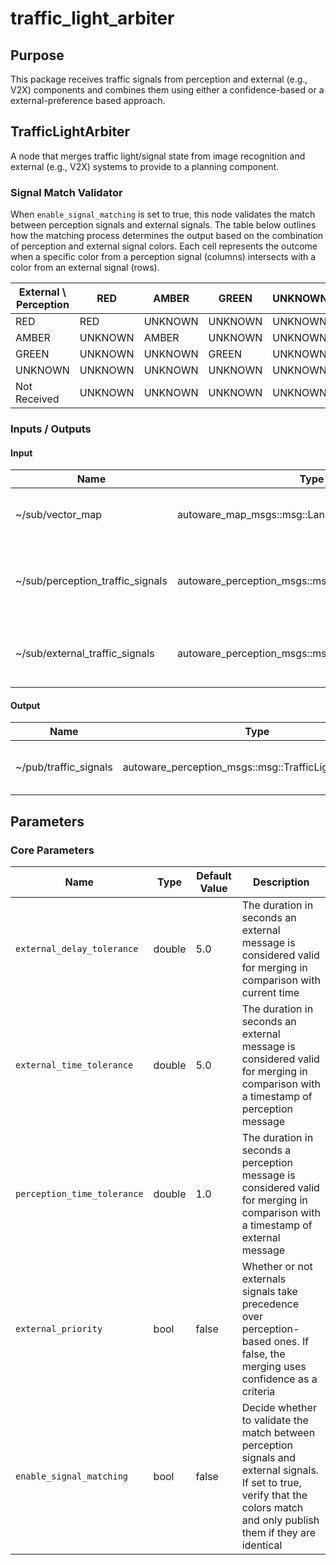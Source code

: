 # traffic_light_arbiter

## Purpose

This package receives traffic signals from perception and external (e.g., V2X) components and combines them using either a confidence-based or a external-preference based approach.

## TrafficLightArbiter

A node that merges traffic light/signal state from image recognition and external (e.g., V2X) systems to provide to a planning component.

### Signal Match Validator

When `enable_signal_matching` is set to true, this node validates the match between perception signals and external signals.
The table below outlines how the matching process determines the output based on the combination of perception and external signal colors. Each cell represents the outcome when a specific color from a perception signal (columns) intersects with a color from an external signal (rows).

| External \ Perception | RED     | AMBER   | GREEN   | UNKNOWN | Not Received |
| --------------------- | ------- | ------- | ------- | ------- | ------------ |
| RED                   | RED     | UNKNOWN | UNKNOWN | UNKNOWN | UNKNOWN      |
| AMBER                 | UNKNOWN | AMBER   | UNKNOWN | UNKNOWN | UNKNOWN      |
| GREEN                 | UNKNOWN | UNKNOWN | GREEN   | UNKNOWN | UNKNOWN      |
| UNKNOWN               | UNKNOWN | UNKNOWN | UNKNOWN | UNKNOWN | UNKNOWN      |
| Not Received          | UNKNOWN | UNKNOWN | UNKNOWN | UNKNOWN | UNKNOWN      |

### Inputs / Outputs

#### Input

| Name                             | Type                                                  | Description                                              |
| -------------------------------- | ----------------------------------------------------- | -------------------------------------------------------- |
| ~/sub/vector_map                 | autoware_map_msgs::msg::LaneletMapBin                 | The vector map to get valid traffic signal ids.          |
| ~/sub/perception_traffic_signals | autoware_perception_msgs::msg::TrafficLightGroupArray | The traffic signals from the image recognition pipeline. |
| ~/sub/external_traffic_signals   | autoware_perception_msgs::msg::TrafficLightGroupArray | The traffic signals from an external system.             |

#### Output

| Name                  | Type                                                  | Description                      |
| --------------------- | ----------------------------------------------------- | -------------------------------- |
| ~/pub/traffic_signals | autoware_perception_msgs::msg::TrafficLightGroupArray | The merged traffic signal state. |

## Parameters

### Core Parameters

| Name                        | Type   | Default Value | Description                                                                                                                                                                    |
| --------------------------- | ------ | ------------- | ------------------------------------------------------------------------------------------------------------------------------------------------------------------------------ |
| `external_delay_tolerance`  | double | 5.0           | The duration in seconds an external message is considered valid for merging in comparison with current time                                                                    |
| `external_time_tolerance`   | double | 5.0           | The duration in seconds an external message is considered valid for merging in comparison with a timestamp of perception message                                               |
| `perception_time_tolerance` | double | 1.0           | The duration in seconds a perception message is considered valid for merging in comparison with a timestamp of external message                                                |
| `external_priority`         | bool   | false         | Whether or not externals signals take precedence over perception-based ones. If false, the merging uses confidence as a criteria                                               |
| `enable_signal_matching`    | bool   | false         | Decide whether to validate the match between perception signals and external signals. If set to true, verify that the colors match and only publish them if they are identical |
